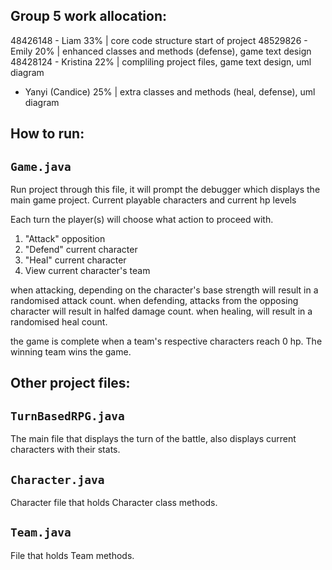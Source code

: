 
## Group 5 work allocation:
48426148 - Liam 33% | core code structure start of project
48529826 - Emily 20% | enhanced classes and methods (defense), game text design
48428124 - Kristina 22% | compliling project files, game text design, uml diagram
- Yanyi (Candice) 25% | extra classes and methods (heal, defense), uml diagram


## How to run:

  ##  `Game.java`
  Run project through this file, it will prompt the debugger which displays the main game project.
  Current playable characters and current hp levels

  Each turn the player(s) will choose what action to proceed with.

  1. "Attack" opposition
  2. "Defend" current character
  3. "Heal" current character
  4. View current character's team

  when attacking, depending on the character's base strength will result in a randomised attack count.
  when defending, attacks from the opposing character will result in halfed damage count.
  when healing, will result in a randomised heal count.
  
  the game is complete when a team's respective characters reach 0 hp. The winning team wins the game.


## Other project files:

  ##  `TurnBasedRPG.java`
  The main file that displays the turn of the battle, also displays current characters with their stats.

  ##  `Character.java`
  Character file that holds Character class methods.

  ##  `Team.java`
  File that holds Team methods.




